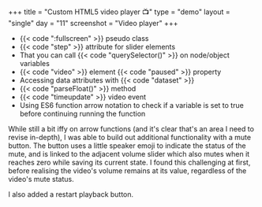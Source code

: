 +++
title = "Custom HTML5 video player 📺"
type = "demo"
layout = "single"
day = "11"
screenshot = "Video player"
+++

* {{< code ":fullscreen" >}} pseudo class
* {{< code "step" >}} attribute for slider elements
* That you can call {{< code "querySelector()" >}} on node/object variables
* {{< code "video" >}} element {{< code "paused" >}} property
* Accessing data attributes with {{< code "dataset" >}}
* {{< code "parseFloat()" >}} method
* {{< code "timeupdate" >}} video event
* Using ES6 function arrow notation to check if a variable is set to true before continuing running the function

While still a bit iffy on arrow functions (and it's clear that's an area I need to revise in-depth), I was able to build out additional functionality with a mute button. The button uses a little speaker emoji to indicate the status of the mute, and is linked to the adjacent volume slider which also mutes when it reaches zero while saving its current state. I found this challenging at first, before realising the video's volume remains at its value, regardless of the video's mute status.

I also added a restart playback button.